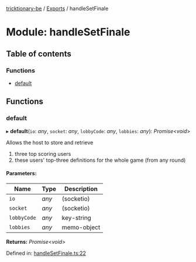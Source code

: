 [tricktionary-be](../README.md) / [Exports](../modules.md) / handleSetFinale

# Module: handleSetFinale

## Table of contents

### Functions

- [default](handlesetfinale.md#default)

## Functions

### default

▸ **default**(`io`: *any*, `socket`: *any*, `lobbyCode`: *any*, `lobbies`: *any*): *Promise*<*void*\>

Allows the host to store and retrieve

1) three top scoring users
2) these users' top-three definitions for the whole game (from any round)

#### Parameters:

Name | Type | Description |
------ | ------ | ------ |
`io` | *any* | (socketio)   |
`socket` | *any* | (socketio)   |
`lobbyCode` | *any* | key-string   |
`lobbies` | *any* | memo-object    |

**Returns:** *Promise*<*void*\>

Defined in: [handleSetFinale.ts:22](https://github.com/story-squad/tricktionary-be/blob/2d7399d/src/sockets/handleSetFinale.ts#L22)

